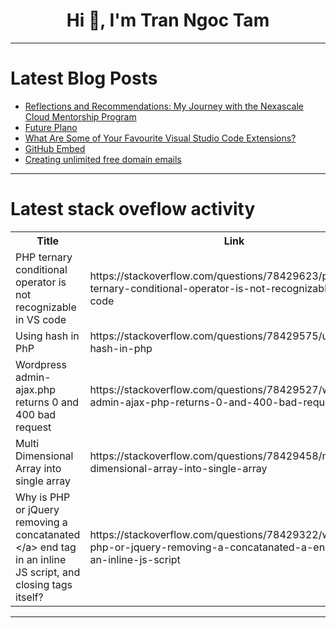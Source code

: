 <h1 align="center">Hi 👋, I'm Tran Ngoc Tam</h1>

---

# Latest Blog Posts 
<!-- BLOG-POST-LIST:START -->
- [Reflections and Recommendations: My Journey with the Nexascale Cloud Mentorship Program](https://dev.to/samty234/reflections-and-recommendations-my-journey-with-the-nexascale-cloud-mentorship-program-4h0e)
- [Future Plano](https://dev.to/tarf/future-plano-2bl7)
- [What Are Some of Your Favourite Visual Studio Code Extensions?](https://dev.to/ifrah/what-are-some-of-your-favourite-visual-studio-code-extensions-5437)
- [GitHub Embed](https://dev.to/sh20raj/github-embed-2dp5)
- [Creating unlimited free domain emails](https://dev.to/rajatdhoot123/creating-unlimited-free-domain-emails-4bib)
<!-- BLOG-POST-LIST:END -->

---

# Latest stack oveflow activity
<table>
  <tr><th>Title</th><th>Link</th></tr>
  <!-- STACKOVERFLOW:START --><tr><td>PHP ternary conditional operator is not recognizable in VS code</td><td>https://stackoverflow.com/questions/78429623/php-ternary-conditional-operator-is-not-recognizable-in-vs-code</td></tr><tr><td>Using hash in PhP</td><td>https://stackoverflow.com/questions/78429575/using-hash-in-php</td></tr><tr><td>Wordpress admin-ajax.php returns 0 and 400 bad request</td><td>https://stackoverflow.com/questions/78429527/wordpress-admin-ajax-php-returns-0-and-400-bad-request</td></tr><tr><td>Multi Dimensional Array into single array</td><td>https://stackoverflow.com/questions/78429458/multi-dimensional-array-into-single-array</td></tr><tr><td>Why is PHP or jQuery removing a concatanated &lt;/a&gt; end tag in an inline JS script, and closing tags itself?</td><td>https://stackoverflow.com/questions/78429322/why-is-php-or-jquery-removing-a-concatanated-a-end-tag-in-an-inline-js-script</td></tr><!-- STACKOVERFLOW:END -->
</table>

---


